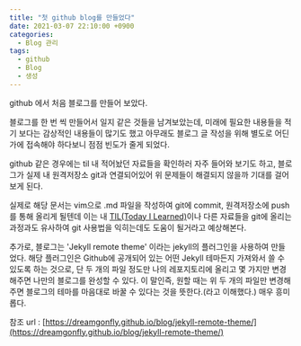 ```yaml
---
title: "첫 github blog를 만들었다"
date: 2021-03-07 22:10:00 +0900
categories: 
  - Blog 관리
tags: 
  - github
  - Blog
  - 생성
---
```


 github 에서 처음 블로그를 만들어 보았다. 

 블로그를 한 번 씩 만들어서 일지 같은 것들을 남겨보았는데, 미래에 필요한 내용들을 적기 보다는 감상적인 내용들이 많기도 했고 아무래도 블로그 글 작성을 위해 별도로 어딘가에 접속해야 하다보니 점점 빈도가 줄게 되었다.

 github 같은 경우에는 til 내 적어놨던 자료들을 확인하러 자주 들어와 보기도 하고, 블로그가 실제 내 원격저장소 git과 연결되어있어 위 문제들이 해결되지 않을까 기대를 걸어보게 된다.

 실제로 해당 문서는 vim으로 .md 파일을 작성하여 git에 commit, 원격저장소에 push 를 통해 올리게 될텐데 이는 내 [TIL(Today I Learned)](https://github.com/beadoer1/til)이나 다른 자료들을 git에 올리는 과정과도 유사하여 git 사용법을 익히는데도 도움이 될거라고 예상해본다.

 추가로, 블로그는 'Jekyll remote theme' 이라는 jekyll의 플러그인을 사용하여 만들었다. 해당 플러그인은 Github에 공개되어 있는 어떤 Jekyll 테마든지 가져와서 쓸 수 있도록 하는 것으로, 단 두 개의 파일 정도만 나의 레포지토리에 올리고 몇 가지만 변경해주면 나만의 블로그를 완성할 수 있다. 이 말인즉, 원할 때는 위 두 개의 파일만 변경해주면 블로그의 테마를 마음대로 바꿀 수 있다는 것을 뜻한다.(라고 이해했다.) 매우 흥미롭다.

참조 url : [https://dreamgonfly.github.io/blog/jekyll-remote-theme/](https://dreamgonfly.github.io/blog/jekyll-remote-theme/)


